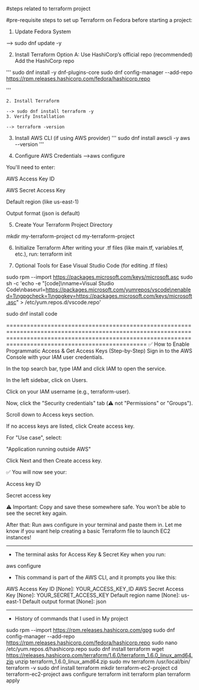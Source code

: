 #steps related to terraform project 

#pre-requisite steps to set up Terraform on Fedora before starting a project:

 1. Update Fedora System

--> sudo dnf update -y

2. Install Terraform
Option A: Use HashiCorp’s official repo (recommended)
Add the HashiCorp repo

'''
sudo dnf install -y dnf-plugins-core
sudo dnf config-manager --add-repo https://rpm.releases.hashicorp.com/fedora/hashicorp.repo

'''

    2. Install Terraform
    
    --> sudo dnf install terraform -y
    3. Verify Installation
    
    --> terraform -version

3. Install AWS CLI (if using AWS provider)
'''
sudo dnf install awscli -y
aws --version
'''

4. Configure AWS Credentials
 -->aws configure

You'll need to enter:

AWS Access Key ID

AWS Secret Access Key

Default region (like us-east-1)

Output format (json is default)


5. Create Your Terraform Project Directory

mkdir my-terraform-project
cd my-terraform-project

6. Initialize Terraform
After writing your .tf files (like main.tf, variables.tf, etc.), run:
terraform init

7. Optional Tools for Ease
Visual Studio Code (for editing .tf files)

sudo rpm --import https://packages.microsoft.com/keys/microsoft.asc
sudo sh -c 'echo -e "[code]\nname=Visual Studio Code\nbaseurl=https://packages.microsoft.com/yumrepos/vscode\nenabled=1\ngpgcheck=1\ngpgkey=https://packages.microsoft.com/keys/microsoft.asc" > /etc/yum.repos.d/vscode.repo'

sudo dnf install code



===========================================================================================================================================================================================================
✅ How to Enable Programmatic Access & Get Access Keys (Step-by-Step)
Sign in to the AWS Console with your IAM user credentials.

In the top search bar, type IAM and click IAM to open the service.

In the left sidebar, click on Users.

Click on your IAM username (e.g., terraform-user).

Now, click the "Security credentials" tab (⚠️ not "Permissions" or "Groups").

Scroll down to Access keys section.

If no access keys are listed, click Create access key.

For "Use case", select:

"Application running outside AWS"

Click Next and then Create access key.

✅ You will now see your:

Access key ID

Secret access key

⚠️ Important: Copy and save these somewhere safe. You won’t be able to see the secret key again.

After that: Run aws configure in your terminal and paste them in.
Let me know if you want help creating a basic Terraform file to launch EC2 instances!


--------------------------------------------------------------------------------------------------------------------------------------------------------------------------------------------------------------------
* The terminal asks for Access Key & Secret Key when you run:

aws configure

* This command is part of the AWS CLI, and it prompts you like this:

AWS Access Key ID [None]: YOUR_ACCESS_KEY_ID
AWS Secret Access Key [None]: YOUR_SECRET_ACCESS_KEY
Default region name [None]: us-east-1
Default output format [None]: json

----------------------------------------------------------------------------------------------------------------------------------------------------------------------------------------------------------------------
* History of commands that I used in My project 

sudo rpm --import https://rpm.releases.hashicorp.com/gpg
sudo dnf config-manager --add-repo https://rpm.releases.hashicorp.com/fedora/hashicorp.repo
sudo nano /etc/yum.repos.d/hashicorp.repo
sudo dnf install terraform
wget https://releases.hashicorp.com/terraform/1.6.0/terraform_1.6.0_linux_amd64.zip
unzip terraform_1.6.0_linux_amd64.zip
sudo mv terraform /usr/local/bin/ 
terraform -v
sudo dnf install terraform
mkdir terraform-ec2-project
cd terraform-ec2-project
aws configure
terraform init
terraform plan
terraform apply






